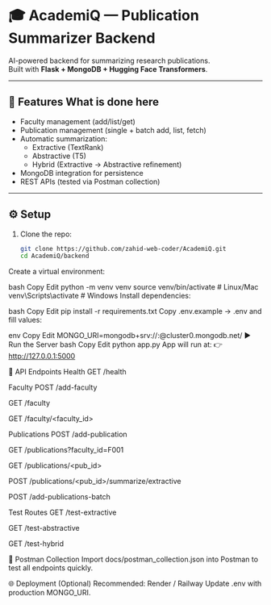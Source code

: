 # 🎓 AcademiQ — Publication Summarizer Backend

AI-powered backend for summarizing research publications.  
Built with **Flask + MongoDB + Hugging Face Transformers**.

---

## 🚀 Features What is done here
- Faculty management (add/list/get)
- Publication management (single + batch add, list, fetch)
- Automatic summarization:
  - Extractive (TextRank)
  - Abstractive (T5)
  - Hybrid (Extractive → Abstractive refinement)
- MongoDB integration for persistence
- REST APIs (tested via Postman collection)

  
---

## ⚙️ Setup

1. Clone the repo:
   ```bash
   git clone https://github.com/zahid-web-coder/AcademiQ.git
   cd AcademiQ/backend
Create a virtual environment:

bash
Copy
Edit
python -m venv venv
source venv/bin/activate  # Linux/Mac
venv\Scripts\activate     # Windows
Install dependencies:

bash
Copy
Edit
pip install -r requirements.txt
Copy .env.example → .env and fill values:

env
Copy
Edit
MONGO_URI=mongodb+srv://<username>:<password>@cluster0.mongodb.net/
▶️ Run the Server
bash
Copy
Edit
python app.py
App will run at:
👉 http://127.0.0.1:5000

📡 API Endpoints
Health
GET /health

Faculty
POST /add-faculty

GET /faculty

GET /faculty/<faculty_id>

Publications
POST /add-publication

GET /publications?faculty_id=F001

GET /publications/<pub_id>

POST /publications/<pub_id>/summarize/extractive

POST /add-publications-batch

Test Routes
GET /test-extractive

GET /test-abstractive

GET /test-hybrid

🧪 Postman Collection
Import docs/postman_collection.json into Postman to test all endpoints quickly.

🌐 Deployment (Optional)
Recommended: Render / Railway
Update .env with production MONGO_URI.
